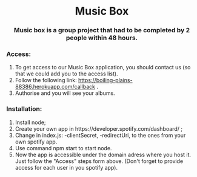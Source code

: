 <h1 align="center"> Music Box </h1>
<h3 align="center"> Music box is a group project that had to be completed by 2 people within 48 hours. </h3> 

<h3 align="left">Access:</h3>

1. To get access to our Music Box application, you should contact us (so that we could add you to the access list).
2. Follow the following link: https://boiling-plains-88386.herokuapp.com/callback .
3. Authorise and you will see your albums.


<h3 align="left">Installation:</h3>
<ol>
<li>Install node; </li>
<li>Create your own app in https://developer.spotify.com/dashboard/ ;</li>
<li>Change in index.js:
	-clientSecret,
	-redirectUri,
to the ones from your own spotify app.</li>
<li>
    Use command
        npm start
    to start node.
</li>
<li>Now the app is accessible under the domain adress where you host it.</li>
Just follow the "Access" steps form above. 
(Don't forget to provide access for each user in you spotify app). 